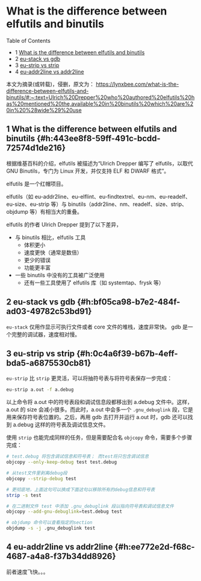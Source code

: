 # What is the difference between elfutils and binutils


<div class="ox-hugo-toc toc has-section-numbers">

<div class="heading">Table of Contents</div>

- <span class="section-num">1</span> [What is the difference between elfutils and binutils](#h:443ee8f8-59ff-491c-bcdd-72574d1de216)
- <span class="section-num">2</span> [eu-stack vs gdb](#h:bf05ca98-b7e2-484f-ad03-49782c53bd91)
- <span class="section-num">3</span> [eu-strip vs strip](#h:0c4a6f39-b67b-4eff-bda5-a6875530cb81)
- <span class="section-num">4</span> [eu-addr2line vs addr2line](#h:ee772e2d-f68c-4687-a4a8-f37b34dd8926)

</div>
<!--endtoc-->


本文为摘录(或转载)，侵删，原文为： https://lynxbee.com/what-is-the-difference-between-elfutils-and-binutils/#:~:text=Ulrich%20Drepper%20who%20authored%20elfutils%20has%20mentioned%20the,available%20in%20binutils%20which%20are%20in%20%28wide%29%20use



## <span class="section-num">1</span> What is the difference between elfutils and binutils {#h:443ee8f8-59ff-491c-bcdd-72574d1de216}

根据维基百科的介绍，elfutils 被描述为“Ulrich Drepper 编写了 elfutils，以取代 GNU Binutils，专门为 Linux 开发，并仅支持 ELF 和 DWARF 格式”。

elfutils 是一个红帽项目。

elfutils（如 eu-addr2line、eu-elflint、eu-findtextrel、eu-nm、eu-readelf、eu-size、eu-strip 等）与 binutils（addr2line、nm、readelf、size、strip、objdump 等）有相当大的重叠。

elfutils 的作者 Ulrich Drepper 提到了以下差异，

-   与 binutils 相比，elfutils 工具
    -   体积更小
    -   速度更快（通常是数倍）
    -   更少的错误
    -   功能更丰富
-   一些 binutils 中没有的工具被广泛使用
    -   还有一些工具使用了 elfutils 库（如 systemtap、frysk 等）


## <span class="section-num">2</span> eu-stack vs gdb {#h:bf05ca98-b7e2-484f-ad03-49782c53bd91}

`eu-stack` 仅用作显示可执行文件或者 core 文件的堆栈，速度非常快。 gdb 是一个完整的调试器，速度相对慢。


## <span class="section-num">3</span> eu-strip vs strip {#h:0c4a6f39-b67b-4eff-bda5-a6875530cb81}

`eu-strip` 比 `strip` 更灵活，可以将抽符号表与将符号表保存一步完成：

```sh
eu-strip a.out -f a.debug
```

以上命令将 a.out 中的符号表段和调试信息段都移出到 a.debug 文件中。这样，a.out 的 size 会减小很多。而此时，a.out 中会多一个 `.gnu_debuglink` 段，它是用来保存符号表位置的。之后，再用 gdb 去打开并运行 a.out 时，gdb 还可以找到 a.debug 这样的符号表及调试信息文件。

使用 `strip` 也能完成同样的任务，但是需要配合名 `objcopy` 命令，需要多个步骤完成：

```sh
# test.debug 将包含调试信息和符号表； 而test将只包含调试信息
objcopy --only-keep-debug test test.debug

# 从test文件里剥离debug段
objcopy --strip-debug test

# 更彻底地，上面这句可以换成下面这句以移除所有的debug信息和符号表
strip -s test

# 在二进制文件 test 中添加 .gnu_debuglink 段以指向符号表和调试信息文件
objcopy --add-gnu-debuglink=test.debug test

# objdump 命令可以查看指定的section
objdump -s -j .gnu_debuglink test
```


## <span class="section-num">4</span> eu-addr2line vs addr2line {#h:ee772e2d-f68c-4687-a4a8-f37b34dd8926}

前者速度飞快。。。

